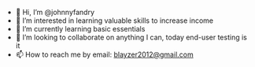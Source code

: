 - 👋 Hi, I’m @johnnyfandry
- 👀 I’m interested in learning valuable skills to increase income
- 🌱 I’m currently learning basic essentials
- 💞️ I’m looking to collaborate on anything I can, today end-user testing is it
- 📫 How to reach me by email: blayzer2012@gmail.com

<!---
johnnyfandry/johnnyfandry is a ✨ special ✨ repository because its `README.md` (this file) appears on your GitHub profile.
You can click the Preview link to take a look at your changes.
--->
